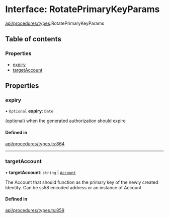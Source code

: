 # Interface: RotatePrimaryKeyParams

[api/procedures/types](../wiki/api.procedures.types).RotatePrimaryKeyParams

## Table of contents

### Properties

- [expiry](../wiki/api.procedures.types.RotatePrimaryKeyParams#expiry)
- [targetAccount](../wiki/api.procedures.types.RotatePrimaryKeyParams#targetaccount)

## Properties

### expiry

• `Optional` **expiry**: `Date`

(optional) when the generated authorization should expire

#### Defined in

[api/procedures/types.ts:864](https://github.com/PolymeshAssociation/polymesh-sdk/blob/88db4a91/src/api/procedures/types.ts#L864)

___

### targetAccount

• **targetAccount**: `string` \| [`Account`](../wiki/api.entities.Account.Account)

The Account that should function as the primary key of the newly created Identity. Can be ss58 encoded address or an instance of Account

#### Defined in

[api/procedures/types.ts:859](https://github.com/PolymeshAssociation/polymesh-sdk/blob/88db4a91/src/api/procedures/types.ts#L859)
